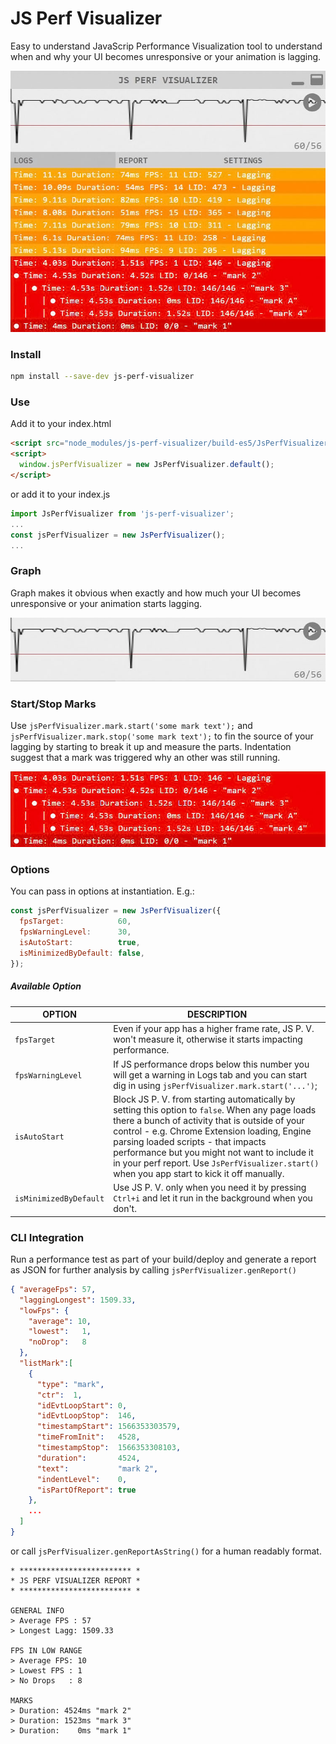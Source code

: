 # JS Perf Visualizer
Easy to understand JavaScrip Performance Visualization tool to understand when and 
why your UI becomes unresponsive or your animation is lagging.

![](https://raw.githubusercontent.com/chrisvargauk/js-perf-visualizer/master/image/js-perf-visualizer.jpg)

### Install
```bash
npm install --save-dev js-perf-visualizer
```

### Use
Add it to your index.html
```html
<script src="node_modules/js-perf-visualizer/build-es5/JsPerfVisualizer.js"></script>
<script>
  window.jsPerfVisualizer = new JsPerfVisualizer.default();
</script>
```
or add it to your index.js
```javascript
import JsPerfVisualizer from 'js-perf-visualizer';
... 
const jsPerfVisualizer = new JsPerfVisualizer();
...
```
### Graph
Graph makes it obvious when exactly and how much your UI becomes unresponsive or your animation starts lagging.

![](image/js-perf-visualizer-graph.jpg)

### Start/Stop Marks
Use `jsPerfVisualizer.mark.start('some mark text');` and `jsPerfVisualizer.mark.stop('some mark text');` to fin the source of your lagging by starting to break it up and measure the parts. Indentation suggest that a mark was triggered why an other was still running.
 
![](image/js-perf-visualizer-mark.jpg)


### Options
You can pass in options at instantiation. E.g.:
```javascript
const jsPerfVisualizer = new JsPerfVisualizer({
  fpsTarget:            60,
  fpsWarningLevel:      30,
  isAutoStart:          true,
  isMinimizedByDefault: false,
});
```
##### Available Option
| OPTION | DESCRIPTION |
|---|---|
| `fpsTarget` | Even if your app has a higher frame rate, JS P. V. won't measure it, otherwise it starts impacting performance. |
| `fpsWarningLevel` | If JS performance drops below this number you will get a warning in Logs tab and you can start dig in using `jsPerfVisualizer.mark.start('...')`; |
| `isAutoStart` | Block JS P. V. from starting automatically by setting this option to `false`. When any page loads there a bunch of activity that is outside of your control - e.g. Chrome Extension loading, Engine parsing loaded scripts - that impacts performance but you might not want to include it in your perf report. Use `JsPerfVisualizer.start()` when you app start to kick it off manually.|
| `isMinimizedByDefault` | Use JS P. V. only when you need it by pressing `Ctrl+i` and let it run in the background when you don't.|

### CLI Integration
Run a performance test as part of your build/deploy and generate a report as JSON for further analysis by calling `jsPerfVisualizer.genReport()`
```json
{ "averageFps": 57,
  "laggingLongest": 1509.33,
  "lowFps": {
    "average": 10,
    "lowest":   1,
    "noDrop":   8
  },
  "listMark":[
    {
      "type": "mark",
      "ctr":  1,
      "idEvtLoopStart": 0,
      "idEvtLoopStop":  146,
      "timestampStart": 1566353303579,
      "timeFromInit":   4528,
      "timestampStop":  1566353308103,
      "duration":       4524,
      "text":           "mark 2",
      "indentLevel":    0,
      "isPartOfReport": true
    },
    ...
  ]
}
```
or call `jsPerfVisualizer.genReportAsString()` for a human readably format.
```text
* ************************* *
* JS PERF VISUALIZER REPORT *
* ************************* *

GENERAL INFO
> Average FPS : 57
> Longest Lagg: 1509.33

FPS IN LOW RANGE
> Average FPS: 10
> Lowest FPS : 1
> No Drops   : 8

MARKS
> Duration: 4524ms "mark 2"
> Duration: 1523ms "mark 3"
> Duration:    0ms "mark 1"
```
